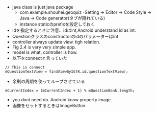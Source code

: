 

- java class is just java package
  - com.example.shouhei.geoquiz
-Setting -> Editor -> Code Style -> Java -> Code generator(タブが隠れている)
  - instance staticのprefixを設定しておく
- idを指定するときに注意、idはint,Android understand id as int.
- Questionクラスのconstructorのidのパラメーターはint
- controller always update view. tigh relation.
- Fig 2.4 is very very simple app.
- model is what, controller is how.
- 以下をconnectと言っていた
```
// This is connect
mQuestionTextView = findViewById(R.id.questionTextView);
```
- 余剰の周期を使ってループさせている
```
mCurrentIndex = (mCurrentIndex + 1) % mQuestionBank.length;
```
- you dont need do. Android know property image.
- 画像をセットするときはImageButton
